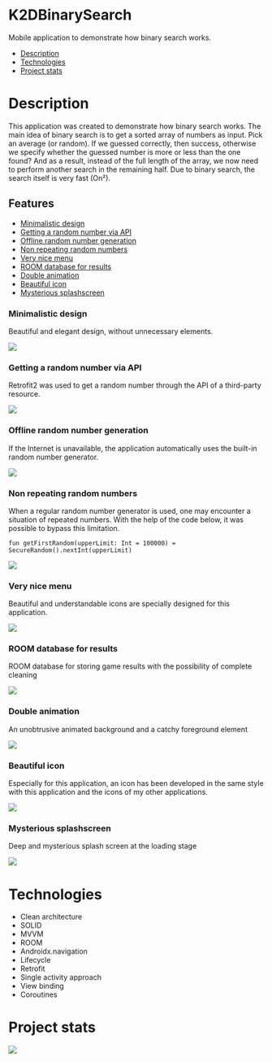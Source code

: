 # K2DBinarySearch
Mobile application to demonstrate how binary search works.

- [Description](#description)
- [Technologies](#technologies)
- [Project stats](#project-stats)

# Description
This application was created to demonstrate how binary search works. The main idea of binary search is to get a sorted array of numbers as input. Pick an average (or random). If we guessed correctly, then success, otherwise we specify whether the guessed number is more or less than the one found? And as a result, instead of the full length of the array, we now need to perform another search in the remaining half. Due to binary search, the search itself is very fast (On²).

## Features
- [Minimalistic design](#minimalistic-design)
- [Getting a random number via API](#getting-a-random-number-via-api)
- [Offline random number generation](#offline-random-number-generation)
- [Non repeating random numbers](#non-repeating-random-numbers)
- [Very nice menu](#very-nice-menu)
- [ROOM database for results](#room-database-for-results)
- [Double animation](#double-animation)
- [Beautiful icon](#beautiful-icon)
- [Mysterious splashscreen](#mysterious-splashscreen)

### Minimalistic design
Beautiful and elegant design, without unnecessary elements.

<img src="https://github.com/K2D2021/K2DBinarySearch/blob/master/Gifs/K2DBinarySearchVideosDesign.gif">



### Getting a random number via API
Retrofit2 was used to get a random number through the API of a third-party resource.

<img src="https://github.com/K2D2021/K2DBinarySearch/blob/master/Gifs/K2DBinarySearchVideosAPI.gif">



### Offline random number generation
If the Internet is unavailable, the application automatically uses the built-in random number generator.

<img src="https://github.com/K2D2021/K2DBinarySearch/blob/master/Gifs/K2DBinarySearchVideosOffline.gif">



### Non repeating random numbers
When a regular random number generator is used, one may encounter a situation of repeated numbers. With the help of the code below, it was possible to bypass this limitation.

```fun getFirstRandom(upperLimit: Int = 100000) = SecureRandom().nextInt(upperLimit)```

<img src="https://github.com/K2D2021/K2DBinarySearch/blob/master/Gifs/K2DBinarySearchVideosTrueRandom.gif">



### Very nice menu
Beautiful and understandable icons are specially designed for this application.

<img src="https://github.com/K2D2021/K2DBinarySearch/blob/master/Gifs/K2DBinarySearchVideosMenu.gif">



### ROOM database for results
ROOM database for storing game results with the possibility of complete cleaning

<img src="https://github.com/K2D2021/K2DBinarySearch/blob/master/Gifs/K2DBinarySearchVideosROOM.gif">



### Double animation
An unobtrusive animated background and a catchy foreground element

<img src="https://github.com/K2D2021/K2DBinarySearch/blob/master/Gifs/K2DBinarySearchVideosAnimation.gif">



### Beautiful icon
Especially for this application, an icon has been developed in the same style with this application and the icons of my other applications.

<img src="https://github.com/K2D2021/K2DBinarySearch/blob/master/Gifs/K2DBinarySearchIcon.jpg">



### Mysterious splashscreen
Deep and mysterious splash screen at the loading stage

<img src="https://github.com/K2D2021/K2DBinarySearch/blob/master/Gifs/K2DBinarySearchSplashScreen.jpg">



# Technologies
- Clean architecture 
- SOLID
- MVVM
- ROOM
- Androidx.navigation
- Lifecycle
- Retrofit
- Single activity approach
- View binding
- Coroutines

# Project stats
<img src="https://github.com/K2D2021/K2DBinarySearch/blob/master/Gifs/K2DBinarySearchStatistics.jpg">


